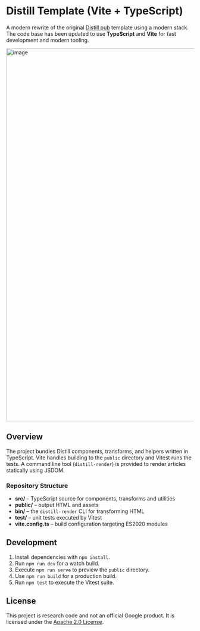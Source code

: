 # Distill Template (Vite + TypeScript)

A modern rewrite of the original [Distill pub](/) template using a modern stack.  The code base has been updated to use **TypeScript** and **Vite** for fast development and modern tooling.

<img width="1443" height="1001" alt="image" src="https://github.com/user-attachments/assets/fcfc026b-22a4-4996-be60-20c7a1d89690" />


## Overview

The project bundles Distill components, transforms, and helpers written in TypeScript.  Vite handles building to the `public` directory and Vitest runs the tests.  A command line tool (`distill-render`) is provided to render articles statically using JSDOM.

### Repository Structure

- **src/** – TypeScript source for components, transforms and utilities
- **public/** – output HTML and assets
- **bin/** – the `distill-render` CLI for transforming HTML
- **test/** – unit tests executed by Vitest
- **vite.config.ts** – build configuration targeting ES2020 modules

## Development

1. Install dependencies with `npm install`.
2. Run `npm run dev` for a watch build.
3. Execute `npm run serve` to preview the `public` directory.
4. Use `npm run build` for a production build.
5. Run `npm test` to execute the Vitest suite.

## License

This project is research code and not an official Google product.  It is licensed under the [Apache 2.0 License](LICENSE).
